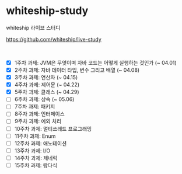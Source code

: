# whiteship-study
whiteship 라이브 스터디 

https://github.com/whiteship/live-study

<br>


- [X] 1주차 과제: JVM은 무엇이며 자바 코드는 어떻게 실행하는 것인가 (~ 04.01)
- [X] 2주차 과제: 자바 데이터 타입, 변수 그리고 배열 (~ 04.08)
- [X] 3주차 과제: 연산자 (~ 04.15)
- [X] 4주차 과제: 제어문 (~ 04.22)
- [X] 5주차 과제: 클래스 (~ 04.29)
- [ ] 6주차 과제: 상속 (~ 05.06)
- [ ] 7주차 과제: 패키지
- [ ] 8주자 과제: 인터페이스
- [ ] 9주차 과제: 예외 처리
- [ ] 10주차 과제: 멀티쓰레드 프로그래밍
- [ ] 11주차 과제: Enum
- [ ] 12주차 과제: 애노테이션
- [ ] 13주차 과제: I/O
- [ ] 14주차 과제: 제네릭
- [ ] 15주차 과제: 람다식
